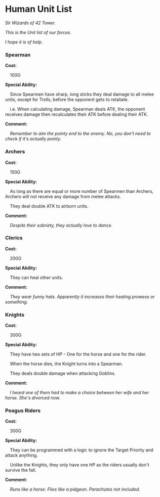 # Human Unit List

_Sir Wizards of 42 Tower._

_This is the Unit list of our forces._

_I hope it is of help._

### **Spearman**

**Cost:** 

&nbsp;&nbsp;&nbsp;&nbsp;100G

**Special Ability:**

&nbsp;&nbsp;&nbsp;&nbsp;Since Spearmen have sharp, long sticks they deal damage to all melee units, except for Trolls, before the opponent gets to retaliate.

&nbsp;&nbsp;&nbsp;&nbsp;i.e. When calculating damage, Spearman deals ATK, the opponent receives damage then recalculates their ATK before dealing their ATK.

**Comment:**

&nbsp;&nbsp;&nbsp;&nbsp;_Remember to aim the pointy end to the enemy. No, you don't need to check if it's actually pointy._

### **Archers**

**Cost:**

&nbsp;&nbsp;&nbsp;&nbsp;150G

**Special Ability:** 

&nbsp;&nbsp;&nbsp;&nbsp;As long as there are equal or more number of Spearmen than Archers, Archers will not receive any damage from melee attacks. 

&nbsp;&nbsp;&nbsp;&nbsp;They deal double ATK to airborn units.

**Comment:**

&nbsp;&nbsp;&nbsp;&nbsp;_Despite their sobriety, they actually love to dance._

### **Clerics**

**Cost:**

&nbsp;&nbsp;&nbsp;&nbsp;200G

**Special Ability:**

&nbsp;&nbsp;&nbsp;&nbsp;They can heal other units.

**Comment:**

&nbsp;&nbsp;&nbsp;&nbsp;_They wear funny hats. Apparently it increases their healing prowess or something._

### **Knights**

**Cost:**

&nbsp;&nbsp;&nbsp;&nbsp;300G

**Special Ability:**

&nbsp;&nbsp;&nbsp;&nbsp;They have two sets of HP - One for the horse and one for the rider.

&nbsp;&nbsp;&nbsp;&nbsp;When the horse dies, the Knight turns into a Spearman.

&nbsp;&nbsp;&nbsp;&nbsp;They deals double damage when attacking Goblins.

**Comment:**

&nbsp;&nbsp;&nbsp;&nbsp;_I heard one of them had to make a choice between her wife and her horse. She's divorced now._

### **Peagus Riders**

**Cost:**

&nbsp;&nbsp;&nbsp;&nbsp;300G

**Special Ability:**

&nbsp;&nbsp;&nbsp;&nbsp;They can be programmed with a logic to ignore the Target Priority and attack anything.

&nbsp;&nbsp;&nbsp;&nbsp;Unlike the Knights, they only have one HP as the riders usually don't survive the fall.

**Comment:**

&nbsp;&nbsp;&nbsp;&nbsp;_Runs like a horse. Flies like a pidgeon. Parachutes not included._


